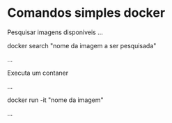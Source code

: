 # Comandos simples docker

Pesquisar imagens disponiveis
...

  docker search "nome da imagem a ser pesquisada"
  
...

Executa um contaner

...

  docker run -it "nome da imagem"
  
...
